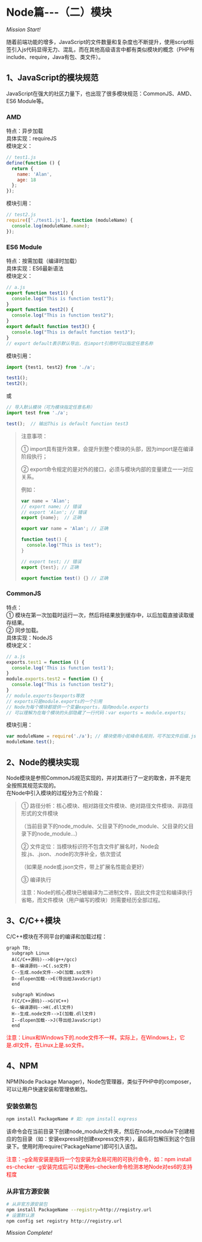 # Node篇---（二）模块

*Mission Start!*

随着前端功能的增多，JavaScript的文件数量和复杂度也不断提升，使用script标签引入js代码显得无力、混乱，而在其他高级语言中都有类似模块的概念（PHP有include、require，Java有包、类文件）。

## 1、JavaScript的模块规范

JavaScript在强大的社区力量下，也出现了很多模块规范：CommonJS、AMD、ES6 Module等。

### AMD
特点：异步加载   
具体实现：requireJS   
模块定义：

```js
// test1.js
define(function () {
  return {
    name: 'Alan',
    age: 18
  };
});
```

模块引用：

```js
// test2.js
require(['./test1.js'], function (moduleName) {
  console.log(moduleName.name);
});
```
### ES6 Module
特点：按需加载（编译时加载）   
具体实现：ES6最新语法   
模块定义：

```js
// a.js
export function test1() {
  console.log("This is function test1");
}
export function test2() {
  console.log("This is function test2");
}
export default function test3() {
  console.log("This is default function test3");
}
// export default表示默认导出，在import引用时可以指定任意名称
```

模块引用：

```js
import {test1, test2} from './a';

test1();
test2();
```
或

```js
// 导入默认模块（可为模块指定任意名称）
import test from './a';

test();  // 输出This is default function test3
```

> 注意事项：
> 
> ① import具有提升效果，会提升到整个模块的头部，因为import是在编译阶段执行；
> 
> ② export命令规定的是对外的接口，必须与模块内部的变量建立一一对应关系。
> 
> 例如：
> 
> ```js
> var name = 'Alan';
> // export name; // 错误
> // export 'Alan'; // 错误
> export {name};  // 正确
> 
> export var name = 'Alan'; // 正确
> 
> function test() {
>   console.log("This is test");
> }
> 
> // export test; // 错误
> export {test}; // 正确
> 
> export function test() {} // 正确
> ```

### CommonJS
特点：   
① 模块在第一次加载时运行一次，然后将结果放到缓存中，以后加载直接读取缓存结果。   
② 同步加载。   
具体实现：NodeJS   
模块定义：

```js
// a.js
exports.test1 = function () {
  console.log('This is function test1');
}
module.exports.test2 = function () {
  console.log("This is function test2");
}
// module.exports与exports等效
// exports只是module.exports的一个引用
// Node为每个模块都提供一个变量exports，指向module.exports
// 可以理解为在每个模块的头部隐藏了一行代码：var exports = module.exports;
```
模块引用：

```js
var moduleName = require('./a'); // 模块使用小驼峰命名规则，可不加文件后缀.js
moduleName.test();
```

## 2、Node的模块实现

Node模块是参照CommonJS规范实现的，并对其进行了一定的取舍，并不是完全按照其规范实现的。   
在Node中引入模块的过程分为三个阶段：
> ① 路径分析：核心模块、相对路径文件模块、绝对路径文件模块、非路径形式的文件模块
> 
> （当前目录下的node_module、父目录下的node_module、父目录的父目录下的node_module...）
> 
> ② 文件定位：当模块标识符不包含文件扩展名时，Node会按.js、.json、.node的次序补全，依次尝试
> 
> （如果是.node或.json文件，带上扩展名性能会更好）
> 
> ③ 编译执行
> 
> 注意：Node的核心模块已被编译为二进制文件，因此文件定位和编译执行省略，而文件模块（用户编写的模块）则需要经历全部过程。

## 3、C/C++模块
C/C++模块在不同平台的编译和加载过程：

```mermaid
graph TB;
  subgraph Linux
  A(C/C++源码)-->B(g++/gcc) 
  B--编译源码-->C(.so文件)
  C--生成.node文件-->D(加载.so文件)
  D--dlopen加载-->E(导出给JavaScript)
  end
  
  subgraph Windows
  F(C/C++源码)-->G(VC++) 
  G--编译源码-->H(.dll文件)
  H--生成.node文件-->I(加载.dll文件)
  I--dlopen加载-->J(导出给JavaScript)
  end
```


<span style="color:red;">注意：Linux和Windows下的.node文件不一样。实际上，在Windows上，它是.dll文件，在Linux上是.so文件。</span>

## 4、NPM
NPM(Node Package Manager)，Node包管理器，类似于PHP中的composer，可以让用户快速安装和管理依赖包。

### 安装依赖包

```sh
npm install PackageName # 如: npm install express
```
该命令会在当前目录下创建node_module文件夹，然后在node_module下创建相应的包目录（如：安装express时创建express文件夹），最后将包解压到这个包目录下。使用时用require('PackageName')即可引入该包。

<span style="color:red;">注意：-g全局安装是指将一个包安装为全局可用的可执行命令，如：npm install es-checker -g安装完成后可以使用es-checker命令检测本地Node对es6的支持程度</span>

### 从非官方源安装

```sh
# 从非官方源安装包
npm install PackageName --registry=http://registry.url
# 设置默认源
npm config set registry http://registry.url
```

*Mission Complete!*
